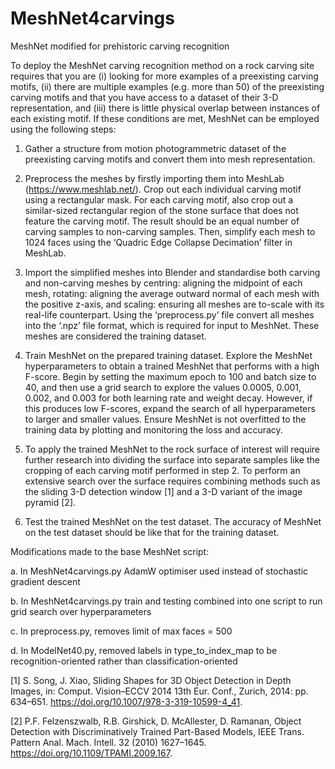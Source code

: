 # MeshNet4carvings
MeshNet modified for prehistoric carving recognition

To deploy the MeshNet carving recognition method on a rock carving site requires that you are (i) looking for more examples of a preexisting carving motifs, (ii) there are multiple examples (e.g. more than 50) of the preexisting carving motifs and that you have access to a dataset of their 3-D representation, and (iii) there is little physical overlap between instances of each existing motif. If these conditions are met, MeshNet can be employed using the following steps:

1.	Gather a structure from motion photogrammetric dataset of the preexisting carving motifs and convert them into mesh representation.

2.	Preprocess the meshes by firstly importing them into MeshLab (https://www.meshlab.net/). Crop out each individual carving motif using a rectangular mask. For each carving motif, also crop out a similar-sized rectangular region of the stone surface that does not feature the carving motif. The result should be an equal number of carving samples to non-carving samples. Then, simplify each mesh to 1024 faces using the ‘Quadric Edge Collapse Decimation’ filter in MeshLab.

3.	Import the simplified meshes into Blender and standardise both carving and non-carving meshes by centring: aligning the midpoint of each mesh, rotating: aligning the average outward normal of each mesh with the positive z-axis, and scaling: ensuring all meshes are to-scale with its real-life counterpart. Using the ‘preprocess.py’ file convert all meshes into the ‘.npz’ file format, which is required for input to MeshNet. These meshes are considered the training dataset.

4.	Train MeshNet on the prepared training dataset. Explore the MeshNet hyperparameters to obtain a trained MeshNet that performs with a high F-score. Begin by setting the maximum epoch to 100 and batch size to 40, and then use a grid search to explore the values 0.0005, 0.001, 0.002, and 0.003 for both learning rate and weight decay. However, if this produces low F-scores, expand the search of all hyperparameters to larger and smaller values. Ensure MeshNet is not overfitted to the training data by plotting and monitoring the loss and accuracy.

5.	To apply the trained MeshNet to the rock surface of interest will require further research into dividing the surface into separate samples like the cropping of each carving motif performed in step 2. To perform an extensive search over the surface requires combining methods such as the sliding 3-D detection window [1] and a 3-D variant of the image pyramid [2].

6.	Test the trained MeshNet on the test dataset. The accuracy of MeshNet on the test dataset should be like that for the training dataset.

Modifications made to the base MeshNet script:

a. In MeshNet4carvings.py AdamW optimiser used instead of stochastic gradient descent 

b. In MeshNet4carvings.py train and testing combined into one script to run grid search over hyperparameters

c. In preprocess.py, removes limit of max faces = 500

d. In ModelNet40.py, removed labels in type_to_index_map to be recognition-oriented rather than classification-oriented


[1] S. Song, J. Xiao, Sliding Shapes for 3D Object Detection in Depth Images, in: Comput. Vision–ECCV 2014 13th Eur. Conf., Zurich, 2014: pp. 634–651. https://doi.org/10.1007/978-3-319-10599-4_41.

[2]	P.F. Felzenszwalb, R.B. Girshick, D. McAllester, D. Ramanan, Object Detection with Discriminatively Trained Part-Based Models, IEEE Trans. Pattern Anal. Mach. Intell. 32 (2010) 1627–1645. https://doi.org/10.1109/TPAMI.2009.167.
